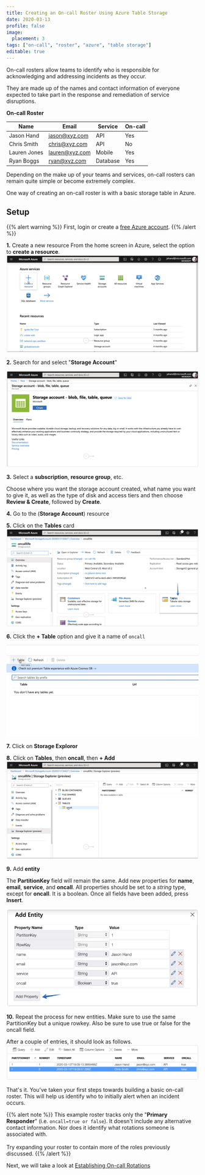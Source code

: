 ```yaml
---
title: Creating an On-call Roster Using Azure Table Storage
date: 2020-03-13
profile: false
image:
  placement: 3
tags: ["on-call", "roster", "azure", "table storage"]
editable: true
---
```


On-call rosters allow teams to identify who is responsible for acknowledging and addressing incidents as they occur.

They are made up of the names and contact information of everyone expected to take part in the response and remediation of service disruptions.

**On-call Roster**

|Name   |Email   |Service   |On-call   |
|---|---|---|---|
|Jason Hand   |jason@xyz.com   |API   |Yes   |
|Chris Smith   |chris@xyz.com   |API   |No   |
|Lauren Jones   |lauren@xyz.com   |Mobile   |Yes   |
|Ryan Boggs   |ryan@xyz.com   |Database   |Yes   |

Depending on the make up of your teams and services, on-call rosters can remain quite simple or become extremely complex.

One way of creating an on-call roster is with a basic storage table in Azure.

## Setup

{{% alert warning %}}
First, login or create a [free Azure account](https://www.jhand.dev/38).
{{% /alert %}}

**1.** Create a new resource
From the home screen in Azure, select the option to **create a resource**.
![](create-a-resource.png)

**2.** Search for and select "**Storage Account**"

![](create-storage-account.png)

**3.** Select a **subscription**, **resource group**, etc.

Choose where you want the storage account created, what name you want to give it, as well as the type of disk and access tiers and then choose **Review & Create**, followed by **Create**.

**4.** Go to the (**Storage Account**) resource

**5.** Click on the **Tables** card
![](click-on-tables-card.png)

**6.** Click the **+ Table** option and give it a name of `oncall`

![](create-on-call-table.gif)

**7.** Click on **Storage Exploror**

**8.** Click on **Tables**, then **oncall**, then **+ Add**
![](open-oncall-table.png)

**9.** Add **entity**

The **PartitionKey** field will remain the same. Add new properties for **name**, **email**, **service**, and **oncall**. All properties should be set to a *string* type, except for **oncall**. It is a boolean. Once all fields have been added, press **Insert**.

![](add-table-entity.png)

**10.** Repeat the process for new entities. 
Make sure to use the same PartitionKey but a unique rowkey. Also be sure to use true or false for the oncall field.

After a couple of entries, it should look as follows.
![](on-call-table-entries.png)

That's it. You've taken your first steps towards building a basic on-call roster. This will help us identify who to initially alert when an incident occurs.

{{% alert note %}}
This example roster tracks only the "**Primary Responder**" (i.e. `oncall=true or false`). It doesn't include any alternative contact information. Nor does it identify what rotations someone is associated with.
<br /><br />
Try expanding your roster to contain more of the roles previously discussed.
{{% /alert %}}

Next, we will take a look at [Establishing On-call Rotations](/post/establishing-oncall-rotations/)